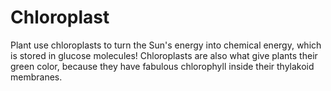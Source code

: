 # Chloroplast

Plant use chloroplasts to turn the Sun's energy into chemical energy, which is
stored in glucose molecules! Chloroplasts are also what give plants their green
color, because they have fabulous chlorophyll inside their thylakoid membranes.

